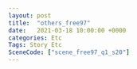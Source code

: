 ```yaml
---
layout: post
title:  "others_free97"
date:   2021-03-18 10:00:00 +0000
categories: Etc
Tags: Story Etc
SceneCode: ["scene_free97_q1_s20"]
---
```


